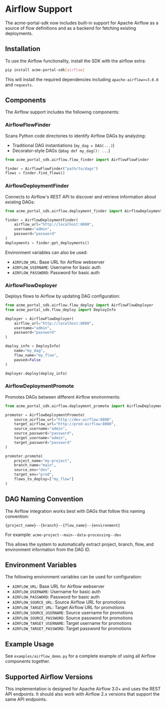 # Airflow Support

The acme-portal-sdk now includes built-in support for Apache Airflow as a source of flow definitions and as a backend for fetching existing deployments.

## Installation

To use the Airflow functionality, install the SDK with the airflow extra:

```bash
pip install acme-portal-sdk[airflow]
```

This will install the required dependencies including `apache-airflow>=3.0.0` and `requests`.

## Components

The Airflow support includes the following components:

### AirflowFlowFinder

Scans Python code directories to identify Airflow DAGs by analyzing:
- Traditional DAG instantiations (`my_dag = DAG(...)`)
- Decorator-style DAGs (`@dag def my_dag(): ...`)

```python
from acme_portal_sdk.airflow.flow_finder import AirflowFlowFinder

finder = AirflowFlowFinder("path/to/dags")
flows = finder.find_flows()
```

### AirflowDeploymentFinder

Connects to Airflow's REST API to discover and retrieve information about existing DAGs:

```python
from acme_portal_sdk.airflow.deployment_finder import AirflowDeploymentFinder

finder = AirflowDeploymentFinder(
    airflow_url="http://localhost:8080",
    username="admin",
    password="password"
)
deployments = finder.get_deployments()
```

Environment variables can also be used:
- `AIRFLOW_URL`: Base URL for Airflow webserver
- `AIRFLOW_USERNAME`: Username for basic auth
- `AIRFLOW_PASSWORD`: Password for basic auth

### AirflowFlowDeployer

Deploys flows to Airflow by updating DAG configuration:

```python
from acme_portal_sdk.airflow.flow_deploy import AirflowFlowDeployer
from acme_portal_sdk.flow_deploy import DeployInfo

deployer = AirflowFlowDeployer(
    airflow_url="http://localhost:8080",
    username="admin", 
    password="password"
)

deploy_info = DeployInfo(
    name="my_dag",
    flow_name="my_flow",
    paused=False
)

deployer.deploy(deploy_info)
```

### AirflowDeploymentPromote

Promotes DAGs between different Airflow environments:

```python
from acme_portal_sdk.airflow.deployment_promote import AirflowDeploymentPromote

promoter = AirflowDeploymentPromote(
    source_airflow_url="http://dev-airflow:8080",
    target_airflow_url="http://prod-airflow:8080",
    source_username="admin",
    source_password="password",
    target_username="admin",
    target_password="password"
)

promoter.promote(
    project_name="my-project",
    branch_name="main", 
    source_env="dev",
    target_env="prod",
    flows_to_deploy=["my_flow"]
)
```

## DAG Naming Convention

The Airflow integration works best with DAGs that follow this naming convention:

```
{project_name}--{branch}--{flow_name}--{environment}
```

For example: `acme-project--main--data-processing--dev`

This allows the system to automatically extract project, branch, flow, and environment information from the DAG ID.

## Environment Variables

The following environment variables can be used for configuration:

- `AIRFLOW_URL`: Base URL for Airflow webserver
- `AIRFLOW_USERNAME`: Username for basic auth
- `AIRFLOW_PASSWORD`: Password for basic auth
- `AIRFLOW_SOURCE_URL`: Source Airflow URL for promotions
- `AIRFLOW_TARGET_URL`: Target Airflow URL for promotions
- `AIRFLOW_SOURCE_USERNAME`: Source username for promotions
- `AIRFLOW_SOURCE_PASSWORD`: Source password for promotions
- `AIRFLOW_TARGET_USERNAME`: Target username for promotions
- `AIRFLOW_TARGET_PASSWORD`: Target password for promotions

## Example Usage

See `examples/airflow_demo.py` for a complete example of using all Airflow components together.

## Supported Airflow Versions

This implementation is designed for Apache Airflow 3.0+ and uses the REST API endpoints. It should also work with Airflow 2.x versions that support the same API endpoints.